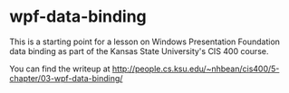 # wpf-data-binding
This is a starting point for a lesson on Windows Presentation Foundation data binding as part of the Kansas State University's CIS 400 course.

You can find the writeup at http://people.cs.ksu.edu/~nhbean/cis400/5-chapter/03-wpf-data-binding/
